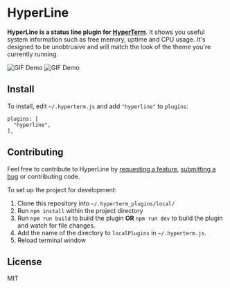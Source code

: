 HyperLine
=========

**HyperLine is a status line plugin for [HyperTerm](https://hyperterm.org/)**. It shows you useful system information such as free memory, uptime and CPU usage. It's designed to be unobtrusive and will match the look of the theme you're currently running.

![GIF Demo](https://cloud.githubusercontent.com/assets/6755555/17756124/db619850-6492-11e6-92c0-477e00025b70.gif)
![GIF Demo](https://cloud.githubusercontent.com/assets/6755555/18163640/b1d6e130-7044-11e6-909e-11fbf757e674.gif)

## Install

To install, edit `~/.hyperterm.js` and add `"hyperline"` to `plugins`:

```
plugins: [                                                                                               
  "hyperline",                                                                                           
],   
```

## Contributing

Feel free to contribute to HyperLine by [requesting a feature](https://github.com/NickTikhonov/hyperterm-hyperline/issues/new), [submitting a bug](https://github.com/NickTikhonov/hyperterm-hyperline/issues/new) or contributing code.

To set up the project for development:

1. Clone this repository into `~/.hyperterm_plugins/local/`
2. Run `npm install` within the project directory
3. Run `npm run build` to build the plugin **OR** `npm run dev` to build the plugin and watch for file changes.
4. Add the name of the directory to `localPlugins` in `~/.hyperterm.js`.
5. Reload terminal window

## License

MIT
